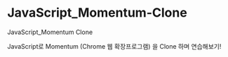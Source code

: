 # JavaScript_Momentum-Clone
JavaScript_Momentum Clone

JavaScript로 Momentum (Chrome 웹 확장프로그램) 을 Clone 하며 연습해보기!
